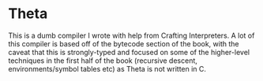 # Theta

This is a dumb compiler I wrote with help from Crafting Interpreters.
A lot of this compiler is based off of the bytecode section of the book, with the caveat that this is strongly-typed and focused on some of the higher-level techniques in the first half of the book (recursive descent, environments/symbol tables etc) as Theta is not written in C. 
